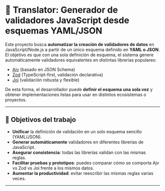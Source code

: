 # 📌 Translator: Generador de validadores JavaScript desde esquemas YAML/JSON

Este proyecto busca **automatizar la creación de validadores de datos** en JavaScript/Node.js a partir de un único esquema definido en **YAML o JSON**.  
El objetivo es que con una sola definición de esquema, el sistema genere automáticamente validadores equivalentes en distintas librerías populares:

- [Ajv](https://ajv.js.org/) (basado en JSON Schema)
- [Zod](https://zod.dev/) (TypeScript-first, validación declarativa)
- [Joi](https://joi.dev/) (validación robusta y flexible)

De esta forma, el desarrollador puede **definir el esquema una sola vez** y obtener implementaciones listas para usar en distintos ecosistemas o proyectos.

---

## 🚀 Objetivos del trabajo

- **Unificar** la definición de validación en un solo esquema sencillo (YAML/JSON).  
- **Generar automáticamente** validadores en diferentes librerías de JavaScript.  
- **Asegurar consistencia**: todas las librerías validan con las mismas reglas.  
- **Facilitar pruebas y prototipos**: puedes comparar cómo se comporta Ajv vs Zod vs Joi frente a los mismos datos.  
- **Aumentar la productividad**: evitar reescribir las mismas reglas varias veces.

---
